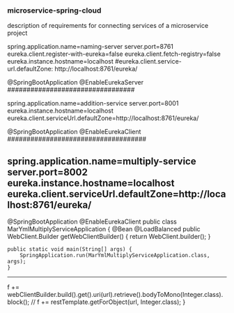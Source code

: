 ### microservice-spring-cloud
description of requirements for connecting services of a microservice project


spring.application.name=naming-server
server.port=8761
eureka.client.register-with-eureka=false
eureka.client.fetch-registry=false
eureka.instance.hostname=localhost
#eureka.client.service-url.defaultZone: http://localhost:8761/eureka/

@SpringBootApplication
@EnableEurekaServer
#################################

spring.application.name=addition-service
server.port=8001
eureka.instance.hostname=localhost
eureka.client.serviceUrl.defaultZone=http://localhost:8761/eureka/

@SpringBootApplication
@EnableEurekaClient
####################################


spring.application.name=multiply-service
server.port=8002
eureka.instance.hostname=localhost
eureka.client.serviceUrl.defaultZone=http://localhost:8761/eureka/
-----------------
@SpringBootApplication
@EnableEurekaClient
public class MarYmlMultiplyServiceApplication {
	@Bean
	@LoadBalanced
	public WebClient.Builder getWebClientBuilder() {
		return WebClient.builder();
	}

	public static void main(String[] args) {
		SpringApplication.run(MarYmlMultiplyServiceApplication.class, args);
	}


-----------
f += webClientBuilder.build().get().uri(url).retrieve().bodyToMono(Integer.class).block();
//			f += restTemplate.getForObject(url, Integer.class);
}
